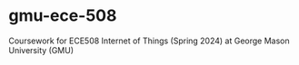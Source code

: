 # gmu-ece-508
Coursework for ECE508 Internet of Things (Spring 2024) at George Mason University (GMU)
